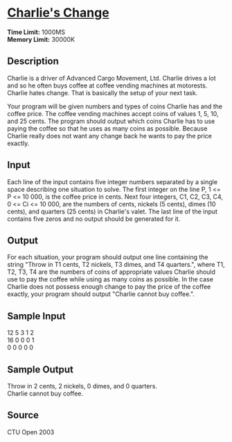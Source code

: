 # [Charlie's Change](http://poj.org/problem?id=1787)

**Time Limit:** 1000MS  
**Memory Limit:** 30000K

## Description

Charlie is a driver of Advanced Cargo Movement, Ltd. Charlie drives a lot and so he often buys coffee at coffee vending machines at motorests. Charlie hates change. That is basically the setup of your next task. 

Your program will be given numbers and types of coins Charlie has and the coffee price. The coffee vending machines accept coins of values 1, 5, 10, and 25 cents. The program should output which coins Charlie has to use paying the coffee so that he uses as many coins as possible. Because Charlie really does not want any change back he wants to pay the price exactly. 

## Input

Each line of the input contains five integer numbers separated by a single space describing one situation to solve. The first integer on the line P, 1 <= P <= 10 000, is the coffee price in cents. Next four integers, C1, C2, C3, C4, 0 <= Ci <= 10 000, are the numbers of cents, nickels (5 cents), dimes (10 cents), and quarters (25 cents) in Charlie's valet. The last line of the input contains five zeros and no output should be generated for it.

## Output

For each situation, your program should output one line containing the string "Throw in T1 cents, T2 nickels, T3 dimes, and T4 quarters.", where T1, T2, T3, T4 are the numbers of coins of appropriate values Charlie should use to pay the coffee while using as many coins as possible. In the case Charlie does not possess enough change to pay the price of the coffee exactly, your program should output "Charlie cannot buy coffee.".

## Sample Input

12 5 3 1 2  
16 0 0 0 1  
0 0 0 0 0

## Sample Output

Throw in 2 cents, 2 nickels, 0 dimes, and 0 quarters.  
Charlie cannot buy coffee.

## Source

CTU Open 2003
